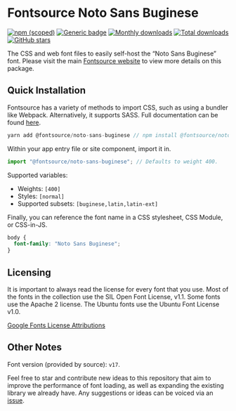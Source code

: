 # Fontsource Noto Sans Buginese

[![npm (scoped)](https://img.shields.io/npm/v/@fontsource/noto-sans-buginese?color=brightgreen)](https://www.npmjs.com/package/@fontsource/noto-sans-buginese) [![Generic badge](https://img.shields.io/badge/fontsource-passing-brightgreen)](https://github.com/fontsource/fontsource) [![Monthly downloads](https://badgen.net/npm/dm/@fontsource/noto-sans-buginese)](https://github.com/fontsource/fontsource) [![Total downloads](https://badgen.net/npm/dt/@fontsource/noto-sans-buginese)](https://github.com/fontsource/fontsource) [![GitHub stars](https://img.shields.io/github/stars/fontsource/fontsource.svg?style=social&label=Star)](https://github.com/fontsource/fontsource/stargazers)

The CSS and web font files to easily self-host the “Noto Sans Buginese” font. Please visit the main [Fontsource website](https://fontsource.org/fonts/noto-sans-buginese) to view more details on this package.

## Quick Installation

Fontsource has a variety of methods to import CSS, such as using a bundler like Webpack. Alternatively, it supports SASS. Full documentation can be found [here](https://fontsource.org/docs/introduction).

```javascript
yarn add @fontsource/noto-sans-buginese // npm install @fontsource/noto-sans-buginese
```

Within your app entry file or site component, import it in.

```javascript
import "@fontsource/noto-sans-buginese"; // Defaults to weight 400.
```

Supported variables:

- Weights: `[400]`
- Styles: `[normal]`
- Supported subsets: `[buginese,latin,latin-ext]`

Finally, you can reference the font name in a CSS stylesheet, CSS Module, or CSS-in-JS.

```css
body {
  font-family: "Noto Sans Buginese";
}
```

## Licensing

It is important to always read the license for every font that you use.
Most of the fonts in the collection use the SIL Open Font License, v1.1. Some fonts use the Apache 2 license. The Ubuntu fonts use the Ubuntu Font License v1.0.

[Google Fonts License Attributions](https://fonts.google.com/attribution)

## Other Notes

Font version (provided by source): `v17`.

Feel free to star and contribute new ideas to this repository that aim to improve the performance of font loading, as well as expanding the existing library we already have. Any suggestions or ideas can be voiced via an [issue](https://github.com/fontsource/fontsource/issues).
